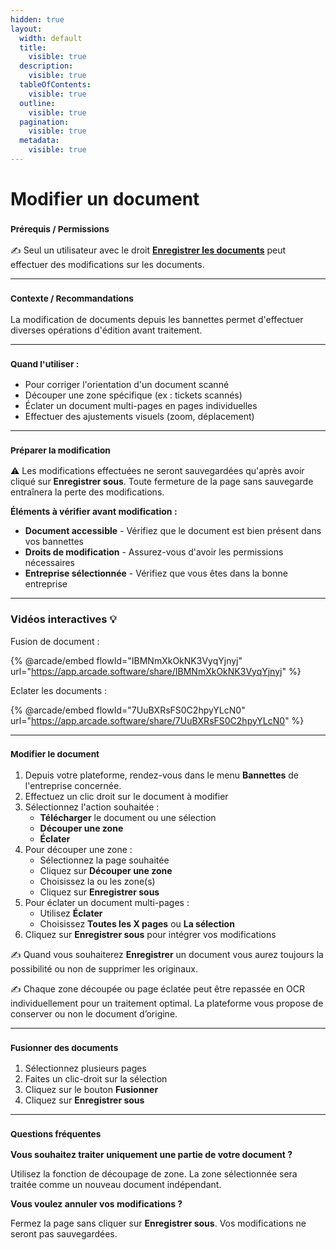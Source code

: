 ```yaml
---
hidden: true
layout:
  width: default
  title:
    visible: true
  description:
    visible: true
  tableOfContents:
    visible: true
  outline:
    visible: true
  pagination:
    visible: true
  metadata:
    visible: true
---
```


# Modifier un document

### <sup>**Prérequis / Permissions**</sup>

✍️ Seul un utilisateur avec le droit [**Enregistrer les documents**](../administration/detail-des-droits.md) peut effectuer des modifications sur les documents.

***

### <sup>**Contexte / Recommandations**</sup>

La modification de documents depuis les bannettes permet d'effectuer diverses opérations d'édition avant traitement.

***

### <sup>**Quand l'utiliser :**</sup>

* Pour corriger l'orientation d'un document scanné
* Découper une zone spécifique (ex : tickets scannés)
* Éclater un document multi-pages en pages individuelles
* Effectuer des ajustements visuels (zoom, déplacement)

***

### <sup>**Préparer la modification**</sup>

⚠️ Les modifications effectuées ne seront sauvegardées qu'après avoir cliqué sur **Enregistrer sous**. Toute fermeture de la page sans sauvegarde entraînera la perte des modifications.

**Éléments à vérifier avant modification :**

* **Document accessible** - Vérifiez que le document est bien présent dans vos bannettes
* **Droits de modification** - Assurez-vous d'avoir les permissions nécessaires
* **Entreprise sélectionnée** - Vérifiez que vous êtes dans la bonne entreprise

***

### **Vidéos interactives** :bulb:

Fusion de document :

{% @arcade/embed flowId="IBMNmXkOkNK3VyqYjnyj" url="https://app.arcade.software/share/IBMNmXkOkNK3VyqYjnyj" %}

Eclater les documents :&#x20;

{% @arcade/embed flowId="7UuBXRsFS0C2hpyYLcN0" url="https://app.arcade.software/share/7UuBXRsFS0C2hpyYLcN0" %}

***

### <sup>**Modifier le document**</sup>

1. Depuis votre plateforme, rendez-vous dans le menu **Bannettes** de l'entreprise concernée.
2. Effectuez un clic droit sur le document à modifier
3. Sélectionnez l'action souhaitée :
   * **Télécharger** le document ou une sélection
   * **Découper une zone**
   * **Éclater**
4. Pour découper une zone :
   * Sélectionnez la page souhaitée
   * Cliquez sur **Découper une zone**
   * Choisissez la ou les zone(s)
   * Cliquez sur **Enregistrer sous**
5. Pour éclater un document multi-pages :
   * Utilisez **Éclater**
   * Choisissez **Toutes les X pages** ou **La sélection**
6. Cliquez sur **Enregistrer sous** pour intégrer vos modifications

✍️ Quand vous souhaiterez **Enregistrer** un document vous aurez toujours la possibilité ou non de supprimer les originaux.

✍️ Chaque zone découpée ou page éclatée peut être repassée en OCR individuellement pour un traitement optimal. La plateforme vous propose de conserver ou non le document d’origine.

***

### <sup>**Fusionner des documents**</sup>

1. Sélectionnez plusieurs pages
2. Faites un clic-droit sur la sélection
3. Cliquez sur le bouton **Fusionner**
4. Cliquez sur **Enregistrer sous**

***

### <sup>**Questions fréquentes**</sup>

**Vous souhaitez traiter uniquement une partie de votre document ?**

Utilisez la fonction de découpage de zone. La zone sélectionnée sera traitée comme un nouveau document indépendant.

**Vous voulez annuler vos modifications ?**

Fermez la page sans cliquer sur **Enregistrer sous**. Vos modifications ne seront pas sauvegardées.
